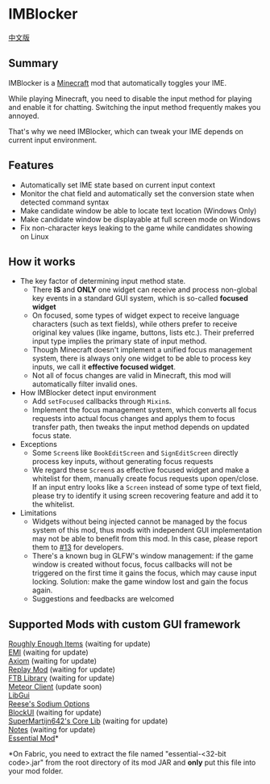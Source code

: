 # IMBlocker

[中文版](https://github.com/reserveword/IMBlocker/blob/master/README.md)

## Summary

IMBlocker is a [Minecraft](https://minecraft.net/) mod that automatically toggles your IME.

While playing Minecraft, you need to disable the input method for playing and enable it for chatting. Switching the input method frequently makes you annoyed.

That's why we need IMBlocker, which can tweak your IME depends on current input environment.

## Features

- Automatically set IME state based on current input context
- Monitor the chat field and automatically set the conversion state when detected command syntax
- Make candidate window be able to locate text location (Windows Only)
- Make candidate window be displayable at full screen mode on Windows
- Fix non-character keys leaking to the game while candidates showing on Linux

## How it works

- The key factor of determining input method state.
    - There **IS** and **ONLY** one widget can receive and process non-global key events in a standard GUI system, which is so-called **focused widget**
    - On focused, some types of widget expect to receive language characters (such as text fields), while others prefer to receive original key values (like ingame, buttons, lists etc.). Their preferred input type implies the primary state of input method.
    - Though Minecraft doesn't implement a unified focus management system, there is always only one widget to be able to process key inputs, we call it **effective focused widget**.
    - Not all of focus changes are valid in Minecraft, this mod will automatically filter invalid ones.
- How IMBlocker detect input environment
    - Add `setFocused` callbacks through `Mixin`s.
    - Implement the focus management system, which converts all focus requests into actual focus changes and applys them to focus transfer path, then tweaks the input method depends on updated focus state.
- Exceptions
    - Some `Screen`s like `BookEditScreen` and `SignEditScreen` directly process key inputs, without generating focus requests
    - We regard these `Screen`s as effective focused widget and make a whitelist for them, manually create focus requests upon open/close. If an input entry looks like a `Screen` instead of some type of text field, please try to identify it using screen recovering feature and add it to the whitelist.
- Limitations
    - Widgets without being injected cannot be managed by the focus system of this mod, thus mods with independent GUI implementation may not be able to benefit from this mod. In this case, please report them to [#13](https://github.com/reserveword/IMBlocker/issues/13) for developers.
    - There's a known bug in GLFW's window management: if the game window is created without focus, focus callbacks will not be triggered on the first time it gains the focus, which may cause input locking. Solution: make the game window lost and gain the focus again.
    - Suggestions and feedbacks are welcomed  

## Supported Mods with custom GUI framework  
 
[Roughly Enough Items](https://github.com/shedaniel/RoughlyEnoughItems) (waiting for update)  
[EMI](https://github.com/emilyploszaj/emi) (waiting for update)  
[Axiom](https://axiom.moulberry.com/) (waiting for update)  
[Replay Mod](https://www.replaymod.com/) (waiting for update)  
[FTB Library](https://github.com/FTBTeam/FTB-Library) (waiting for update)  
[Meteor Client](https://www.meteorclient.com/) (update soon)  
[LibGui](https://github.com/CottonMC/LibGui)  
[Reese's Sodium Options](https://github.com/FlashyReese/reeses-sodium-options)  
[BlockUI](https://github.com/ldtteam/BlockUI) (waiting for update)  
[SuperMartijn642's Core Lib](https://github.com/SuperMartijn642/SuperMartijn642sCoreLib) (waiting for update)  
[Notes](https://github.com/MattCzyr/Notes) (waiting for update)  
[Essential Mod](https://essential.gg/)*

*On Fabric, you need to extract the file named "essential-<32-bit code>.jar" from the root directory of its mod JAR and **only** put this file into your mod folder.